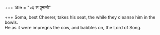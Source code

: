 +++
title = "०६ स पुनानो"

+++
Soma, best Cheerer, takes his seat, the while they cleanse him in the bowls.  
     He as it were impregns the cow, and babbles on, the Lord of Song.